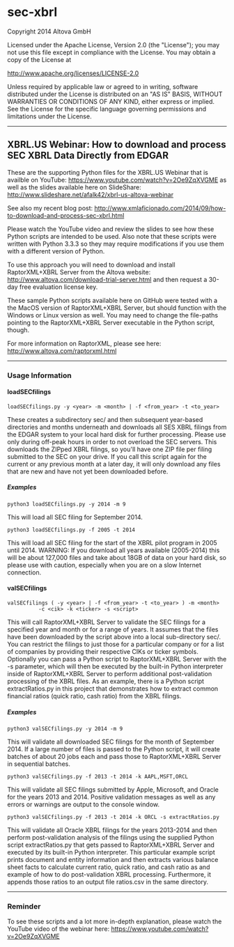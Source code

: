 sec-xbrl
========

Copyright 2014 Altova GmbH

Licensed under the Apache License, Version 2.0 (the "License");
you may not use this file except in compliance with the License.
You may obtain a copy of the License at

  http://www.apache.org/licenses/LICENSE-2.0

Unless required by applicable law or agreed to in writing, software
distributed under the License is distributed on an "AS IS" BASIS,
WITHOUT WARRANTIES OR CONDITIONS OF ANY KIND, either express or implied.
See the License for the specific language governing permissions and
limitations under the License.

-------------------------------------------------------------------------

<h2>XBRL.US Webinar: How to download and process SEC XBRL Data Directly from EDGAR</h2>

These are the supporting Python files for the XBRL.US Webinar that is availble
on YouTube: https://www.youtube.com/watch?v=2Oe9ZqXVGME as well as the slides
available here on SlideShare: http://www.slideshare.net/afalk42/xbrl-us-altova-webinar

See also my recent blog post: http://www.xmlaficionado.com/2014/09/how-to-download-and-process-sec-xbrl.html

Please watch the YouTube video and review the slides to see how these Python
scripts are intended to be used. Also note that these scripts were written with
Python 3.3.3 so they may require modifications if you use them with a different
version of Python.

To use this approach you will need to download and install RaptorXML+XBRL Server from
the Altova website: http://www.altova.com/download-trial-server.html and then 
request a 30-day free evaluation license key.

These sample Python scripts available here on GitHub were tested with a the MacOS
version of RaptorXML+XBRL Server, but should function with the Windows or Linux version
as well. You may need to change the file-paths pointing to the RaptorXML+XBRL Server
executable in the Python script, though.

For more information on RaptorXML, please see here: http://www.altova.com/raptorxml.html

-------------------------------------------------------------------------

<h3>Usage Information</h3>


<h4>loadSECfilings</h4>

    loadSECfilings.py -y <year> -m <month> | -f <from_year> -t <to_year>

These creates a subdirectory sec/ and then subsequent year-based directories and months
underneath and downloads all SES XBRL filings from the EDGAR system to your local hard
disk for further processing. Please use only during off-peak hours in order to not
overload the SEC servers. This downloads the ZIPped XBRL filings, so you'll have one
ZIP file per filing submitted to the SEC on your drive. If you call this script
again for the current or any previous month at a later day, it will only download
any files that are new and have not yet been downloaded before.

<h5>Examples</h5>

    python3 loadSECfilings.py -y 2014 -m 9

This will load all SEC filing for September 2014.

    python3 loadSECfilings.py -f 2005 -t 2014

This will load all SEC filing for the start of the XBRL pilot program in 2005 until 2014.
WARNING: If you download all years available (2005-2014) this will be about 127,000 files
and take about 18GB of data on your hard disk, so please use with caution, especially 
when you are on a slow Internet connection.


<h4>valSECfilings</h4>

    valSECfilings ( -y <year> | -f <from_year> -t <to_year> ) -m <month> 
              -c <cik> -k <ticker> -s <script>

This will call RaptorXML+XBRL Server to validate the SEC filings for a specified year
and month or for a range of years. It assumes that the files have been downloaded by
the script above into a local sub-directory sec/. You can restrict the filings to just
those for a particular company or for a list of companies by providing their respective 
CIKs or ticker symbols. Optionally you can pass a Python script to RaptorXML+XBRL Server
with the -s parameter, which will then be executed by the built-in Python interpreter
inside of RaptorXML+XBRL Server to perform additional post-validation processing of
the XBRL files. As an example, there is a Python script extractRatios.py in this project
that demonstrates how to extract common financial ratios (quick ratio, cash ratio) from
the XBRL filings.

<h5>Examples</h5>

    python3 valSECfilings.py -y 2014 -m 9

This will validate all downloaded SEC filings for the month of September 2014. If a large
number of files is passed to the Python script, it will create batches of about 20 jobs
each and pass those to RaptorXML+XBRL Server in sequential batches.

    python3 valSECfilings.py -f 2013 -t 2014 -k AAPL,MSFT,ORCL

This will validate all SEC filings submitted by Apple, Microsoft, and Oracle for the
years 2013 and 2014. Positive validation messages as well as any errors or warnings
are output to the console window.

    python3 valSECfilings.py -f 2013 -t 2014 -k ORCL -s extractRatios.py

This will validate all Oracle XBRL filings for the years 2013-2014 and then perform
post-validation analysis of the filings using the supplied Python script extractRatios.py
that gets passed to RaptorXML+XBRL Server and executed by its built-in Python interpreter.
This particular example script prints document and entity information and then extracts
various balance sheet facts to calculate current ratio, quick ratio, and cash ratio as
and example of how to do post-validation XBRL processing. Furthermore, it appends those
ratios to an output file ratios.csv in the same directory.

-------------------------------------------------------------------------

<h3>Reminder</h3>

To see these scripts and a lot more in-depth explanation, please watch the
YouTube video of the webinar here: https://www.youtube.com/watch?v=2Oe9ZqXVGME

